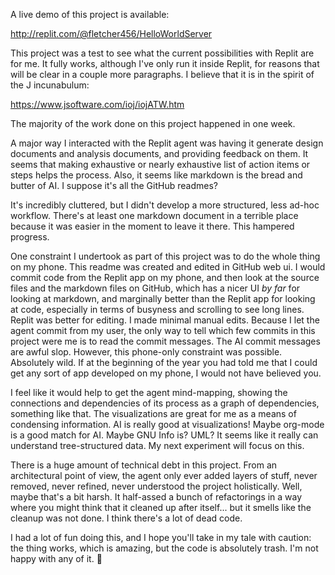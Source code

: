 A live demo of this project is available:

http://replit.com/@fletcher456/HelloWorldServer

This project was a test to see what the current possibilities with Replit are for me. It fully works, although I've only run it inside Replit, for reasons that will be clear in a couple more paragraphs. I believe that it is in the spirit of the J incunabulum:

https://www.jsoftware.com/ioj/iojATW.htm

The majority of the work done on this project happened in one week.

A major way I interacted with the Replit agent was having it generate design documents and analysis documents, and providing feedback on them. It seems that making exhaustive or nearly exhaustive list of action items or steps helps the process. Also, it seems like markdown is the bread and butter of AI. I suppose it's all the GitHub readmes? 

It's incredibly cluttered, but I didn't develop a more structured, less ad-hoc workflow. There's at least one markdown document in a terrible place because it was easier in the moment to leave it there. This hampered progress.

One constraint I undertook as part of this project was to do the whole thing on my phone. This readme was created and edited in GitHub web ui. I would commit code from the Replit app on my phone, and then look at the source files and the markdown files on GitHub, which has a nicer UI _by far_ for looking at markdown, and marginally better than the Replit app for looking at code, especially in terms of busyness and scrolling to see long lines. Replit was better for editing. I made minimal manual edits. Because I let the agent commit from my user, the only way to tell which few commits in this project were me is to read the commit messages. The AI commit messages are awful slop. However, this phone-only constraint was possible. Absolutely wild. If at the beginning of the year you had told me that I could get any sort of app developed on my phone, I would not have believed you.

I feel like it would help to get the agent mind-mapping, showing the connections and dependencies of its process as a graph of dependencies, something like that. The visualizations are great for me as a means of condensing information. AI is really good at visualizations! Maybe org-mode is a good match for AI. Maybe GNU Info is? UML? It seems like it really can understand tree-structured data. My next experiment will focus on this.

There is a huge amount of technical debt in this project. From an architectural point of view, the agent only ever added layers of stuff, never removed, never refined, never understood the project holistically. Well, maybe that's a bit harsh. It half-assed a bunch of refactorings in a way where you might think that it cleaned up after itself... but it smells like the cleanup was not done. I think there's a lot of dead code.

I had a lot of fun doing this, and I hope you'll take in my tale with caution: the thing works, which is amazing, but the code is absolutely trash. I'm not happy with any of it. 🤷
